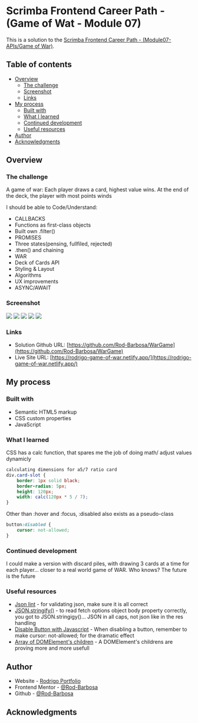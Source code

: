 # Scrimba Frontend Career Path - (Game of Wat - Module 07)

This is a solution to the [Scrimba Frontend Career Path - (Module07-APIs/Game of War)](https://scrimba.com/learn/frontend).

## Table of contents

- [Overview](#overview)
  - [The challenge](#the-challenge)
  - [Screenshot](#screenshot)
  - [Links](#links)
- [My process](#my-process)
  - [Built with](#built-with)
  - [What I learned](#what-i-learned)
  - [Continued development](#continued-development)
  - [Useful resources](#useful-resources)
- [Author](#author)
- [Acknowledgments](#acknowledgments)


## Overview

### The challenge

A game of war: Each player draws a card, highest value wins. At the end of the deck, the player with most points winds

I should be able to Code/Understand:

- CALLBACKS
- Functions as first-class objects
- Built own .filter()
- PROMISES
- Three states(pensing, fullfiled, rejected)
- .then() and chaining
- WAR
- Deck of Cards API
- Styling & Layout
- Algorithms
- UX improvements
- ASYNC/AWAIT

### Screenshot

![](./img/start.png)
![](./img/deck.png)
![](./img/drawCard.png)
![](./img/keepScore.png)
![](./img/end.png)

### Links

- Solution Github URL: [https://github.com/Rod-Barbosa/WarGame](https://github.com/Rod-Barbosa/WarGame)
- Live Site URL: [https://rodrigo-game-of-war.netlify.app/](https://rodrigo-game-of-war.netlify.app/)

## My process

### Built with

- Semantic HTML5 markup
- CSS custom properties
- JavaScript

### What I learned

CSS has a calc function, that spares me the job of doing math/ adjust values dynamicly
```css
calculating dimensions for a5/7 ratio card
div.card-slot {
    border: 1px solid black;
    border-radius: 5px;
    height: 120px;
    width: calc(120px * 5 / 7);
}
```

Other than :hover and :focus, :disabled also exists as a pseudo-class
```css
button:disabled {
    cursor: not-allowed;
}

```


### Continued development

I could make a version with discard piles, with drawing 3 cards at a time for each player... closer to a real world game of WAR. Who knows? The future is the future

### Useful resources

- [Json lint](https://jsonlint.com/) - for validating json, make sure it is all correct
- [JSON.stringify()](https://developer.mozilla.org/pt-BR/docs/Web/JavaScript/Reference/Global_Objects/JSON/stringify) - to read fetch options object body property correctly, you got to JSON.stringigy()… JSON in all caps, not json like in the res handling
- [Disable Button with Javascript](https://www.w3schools.com/jsref/prop_pushbutton_disabled.asp) - When disabling a button, remember to make cursor: not-allowed; for the dramatic effect
- [Array of DOMElement's children](https://developer.mozilla.org/en-US/docs/Web/API/Element/children) - A DOMElement's childrens are proving more and more usefull

## Author

- Website - [Rodrigo Portfolio](https://www.gelatodigital.com)
- Frontend Mentor - [@Rod-Barbosa](https://www.frontendmentor.io/profile/Rod-Barbosa)
- Github - [@Rod-Barbosa](https://github.com/Rod-Barbosa)

## Acknowledgments

